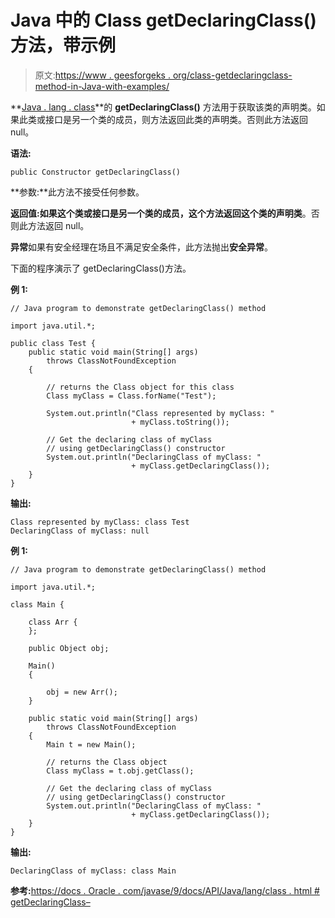 # Java 中的 Class getDeclaringClass()方法，带示例

> 原文:[https://www . geesforgeks . org/class-getdeclaringclass-method-in-Java-with-examples/](https://www.geeksforgeeks.org/class-getdeclaringclass-method-in-java-with-examples/)

**[Java . lang . class](https://www.geeksforgeeks.org/java-lang-class-class-java-set-1/)**的 **getDeclaringClass()** 方法用于获取该类的声明类。如果此类或接口是另一个类的成员，则方法返回此类的声明类。否则此方法返回 null。

**语法:**

```
public Constructor getDeclaringClass()

```

**参数:**此方法不接受任何参数。

**返回值:**如果这个类或接口是另一个类的成员，这个方法返回这个类的**声明类**。否则此方法返回 null。

**异常**如果有安全经理在场且不满足安全条件，此方法抛出**安全异常**。

下面的程序演示了 getDeclaringClass()方法。

**例 1:**

```
// Java program to demonstrate getDeclaringClass() method

import java.util.*;

public class Test {
    public static void main(String[] args)
        throws ClassNotFoundException
    {

        // returns the Class object for this class
        Class myClass = Class.forName("Test");

        System.out.println("Class represented by myClass: "
                           + myClass.toString());

        // Get the declaring class of myClass
        // using getDeclaringClass() constructor
        System.out.println("DeclaringClass of myClass: "
                           + myClass.getDeclaringClass());
    }
}
```

**输出:**

```
Class represented by myClass: class Test
DeclaringClass of myClass: null

```

**例 1:**

```
// Java program to demonstrate getDeclaringClass() method

import java.util.*;

class Main {

    class Arr {
    };

    public Object obj;

    Main()
    {

        obj = new Arr();
    }

    public static void main(String[] args)
        throws ClassNotFoundException
    {
        Main t = new Main();

        // returns the Class object
        Class myClass = t.obj.getClass();

        // Get the declaring class of myClass
        // using getDeclaringClass() constructor
        System.out.println("DeclaringClass of myClass: "
                           + myClass.getDeclaringClass());
    }
}
```

**输出:**

```
DeclaringClass of myClass: class Main

```

**参考:**[https://docs . Oracle . com/javase/9/docs/API/Java/lang/class . html # getDeclaringClass–](https://docs.oracle.com/javase/9/docs/api/java/lang/Class.html#getDeclaringClass--)